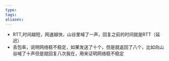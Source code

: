 ```yaml
---
type: 
tags: 
aliases:
---
```

- RTT,时间越短，网速越快，山谷里喊了一声，回复之前的时间就是RTT（延迟）
- 丢包率，说明网络稳不稳定，如果发送了十个，但是就返回了八个，比如向山谷喊了十声但是就回复八次我在，用来证明网络稳不稳定